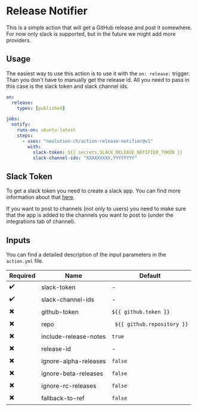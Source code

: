 # Release Notifier

This is a simple action that will get a GitHub release and post it somewhere.
For now only slack is supported, but in the future we might add more providers.

## Usage

The easiest way to use this action is to use it with the `on: release:` trigger.
Than you don't have to manually get the release id. All you need to pass in this case is the slack token and slack channel ids.

```yaml
on:
  release:
    types: [published]

jobs:
  notify:
    runs-on: ubuntu-latest
    steps:
      - uses: "neolution-ch/action-release-notifier@v1"
        with:
          slack-token: ${{ secrets.SLACK_RELEASE_NOTIFIER_TOKEN }}
          slack-channel-ids: "XXXXXXXXX,YYYYYYYY"
```

## Slack Token

To get a slack token you need to create a slack app. You can find more information about that [here](https://github.com/slackapi/slack-github-action#technique-2-slack-app).

If you want to post to channels (not only to users) you need to make sure that the app is added to the channels you want to post to (under the integrations tab of channel).

## Inputs

You can find a detailed description of the input parameters in the `action.yml` file.

| Required                 | Name                  | Default                     |
| ------------------------ | --------------------- | --------------------------- |
| :heavy_check_mark:       | slack-token           | -                           |
| :heavy_check_mark:       | slack-channel-ids     | -                           |
| :heavy_multiplication_x: | github-token          | `${{ github.token }}`       |
| :heavy_multiplication_x: | repo                  | ` ${{ github.repository }}` |
| :heavy_multiplication_x: | include-release-notes | `true`                      |
| :heavy_multiplication_x: | release-id            | -                           |
| :heavy_multiplication_x: | ignore-alpha-releases | `false`                     |
| :heavy_multiplication_x: | ignore-beta-releases  | `false`                     |
| :heavy_multiplication_x: | ignore-rc-releases    | `false`                     |
| :heavy_multiplication_x: | fallback-to-ref       | `false`                     |
